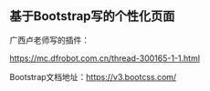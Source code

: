 ## 基于Bootstrap写的个性化页面

广西卢老师写的插件：

https://mc.dfrobot.com.cn/thread-300165-1-1.html

Bootstrap文档地址：https://v3.bootcss.com/
